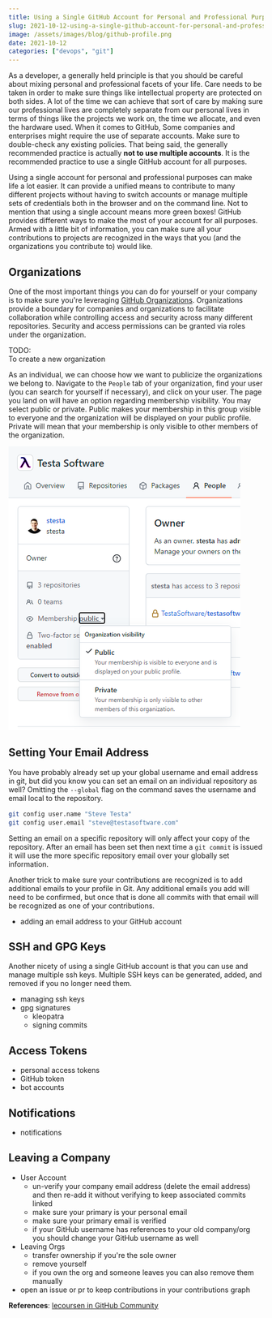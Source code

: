 ```yaml
---
title: Using a Single GitHub Account for Personal and Professional Purposes
slug: 2021-10-12-using-a-single-github-account-for-personal-and-professional-use
image: /assets/images/blog/github-profile.png
date: 2021-10-12
categories: ["devops", "git"]
---
```


As a developer, a generally held principle is that you should be careful about mixing personal and professional facets of your life. Care needs to be taken in order to make sure things like intellectual property are protected on both sides. A lot of the time we can achieve that sort of care by making sure our professional lives are completely separate from our personal lives in terms of things like the projects we work on, the time we allocate, and even the hardware used. When it comes to GitHub, Some companies and enterprises might require the use of separate accounts. Make sure to double-check any existing policies. That being said, the generally recommended practice is actually **not to use multiple accounts**. It is the recommended practice to use a single GitHub account for all purposes.  

Using a single account for personal and professional purposes can make life a lot easier. It can provide a unified means to contribute to many different projects without having to switch accounts or manage multiple sets of credentials both in the browser and on the command line. Not to mention that using a single account means more green boxes! GitHub provides different ways to make the most of your account for all purposes. Armed with a little bit of information, you can make sure all your contributions to projects are recognized in the ways that you (and the organizations you contribute to) would like.

Organizations
-------------
One of the most important things you can do for yourself or your company is to make sure you're leveraging [GitHub Organizations][2]. Organizations provide a boundary for companies and organizations to facilitate collaboration while controlling access and security across many different repositories. Security and access permissions can be granted via roles under the organization.

TODO:  
To create a new organization

As an individual, we can choose how we want to publicize the organizations we belong to. Navigate to the `People` tab of your organization, find your user (you can search for yourself if necessary), and click on your user. The page you land on will have an option regarding membership visibility. You may select public or private. Public makes your membership in this group visible to everyone and the organization will be displayed on your public profile. Private will mean that your membership is only visible to other members of the organization.  

![membership visiblity](membership-visibility.png)

Setting Your Email Address
--------------------------
You have probably already set up your global username and email address in git, but did you know you can set an email on an individual repository as well? Omitting the `--global` flag on the command saves the username and email local to the repository.

```bash
git config user.name "Steve Testa"
git config user.email "steve@testasoftware.com"
```

Setting an email on a specific repository will only affect your copy of the repository. After an email has been set then next time a `git commit` is issued it will use the more specific repository email over your globally set information. 


Another trick to make sure your contributions are recognized is to add additional emails to your profile in Git. Any additional emails you add will need to be confirmed, but once that is done all commits with that email will be recognized as one of your contributions.

- adding an email address to your GitHub account

SSH and GPG Keys
-----------------
Another nicety of using a single GitHub account is that you can use and manage multiple ssh keys. Multiple SSH keys can be generated, added, and removed if you no longer need them. 

- managing ssh keys
- gpg signatures
  - kleopatra
  - signing commits

Access Tokens
-------------
- personal access tokens
- GitHub token
- bot accounts

Notifications
-------------
- notifications

Leaving a Company
-----------------
- User Account
    - un-verify your company email address (delete the email address) and then re-add it without verifying to keep associated commits linked 
    - make sure your primary is your personal email
    - make sure your primary email is verified 
    - if your GitHub username has references to your old company/org you should change your GitHub username as well 
- Leaving Orgs
  - transfer ownership if you're the sole owner
  - remove yourself
  - if you own the org and someone leaves you can also remove them manually 
- open an issue or pr to keep contributions in your contributions graph

**References**: [lecoursen in GitHub Community][1] 

[1]: https://github.community/t/using-one-account-for-all-your-projects/10197 
[2]: https://docs.github.com/en/organizations/collaborating-with-groups-in-organizations/about-organizations
[3]: https://docs.github.com/en/account-and-profile/setting-up-and-managing-your-github-user-account/managing-user-account-settings/merging-multiple-user-accounts 
[4]: https://docs.github.com/en/account-and-profile/setting-up-and-managing-your-github-user-account/managing-your-membership-in-organizations/publicizing-or-hiding-organization-membership
[5]: https://docs.github.com/en/account-and-profile/setting-up-and-managing-your-github-user-account/managing-email-preferences/setting-your-commit-email-address#setting-your-email-address-for-a-single-repository
[6]: https://docs.github.com/en/account-and-profile/managing-subscriptions-and-notifications-on-github/setting-up-notifications/configuring-notifications#choosing-the-notification-delivery-method-for-organizations-you-belong-to 
[7]: https://docs.github.com/en/account-and-profile/setting-up-and-managing-your-github-user-account/managing-user-account-settings/best-practices-for-leaving-your-company 
[8]: https://docs.github.com/en/account-and-profile/setting-up-and-managing-your-github-profile/managing-contribution-graphs-on-your-profile/why-are-my-contributions-not-showing-up-on-my-profile#commits